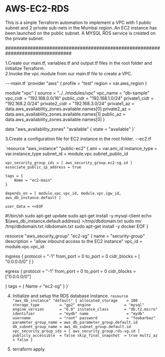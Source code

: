 # AWS-EC2-RDS

This is a simple Terraform automation to implement a VPC with 1 public subnet and 2 private sub-nets in the Mumbai region.
An EC2 instance has been launched on the public subnet.
A MYSQL RDS service is created on the private subnet.

################################################################################

1.Create our main.tf, variables.tf and output.tf files in the root folder and initialize Terraform.   
2.Invoke the vpc module from our main.tf file to create a VPC.   
 
---main.tf
`provider "aws" {
  profile                 = "test"
  region                  = var.aws_region
}

module "vpc" {
    source = "../../modules/vpc"
    vpc_name = "db-sample"
    vpc_cidr = "192.168.0.0/16"
    public_cidr = "192.168.1.0/24"
    private1_cidr = "192.168.2.0/24"
    private2_cidr = "192.168.3.0/24"
    private1_az = data.aws_availability_zones.available.names[0]
    private2_az = data.aws_availability_zones.available.names[1]
    public_az = data.aws_availability_zones.available.names[0]
}

data "aws_availability_zones" "available" {
  state = "available"
}`


3.Create a configuration file for EC2 instance in the root folder.
--ec2.tf

`resource "aws_instance" "public-ec2" {
    ami           = var.ami_id
    instance_type = var.instance_type
    subnet_id     = module.vpc.subnet_public_id
    
    vpc_security_group_ids = [ aws_security_group.ec2-sg.id ]
    associate_public_ip_address = true

    tags = {
        Name = "ec2-main"
    }

    depends_on = [ module.vpc.vpc_id, module.vpc.igw_id, aws_db_instance.default ]

    user_data = <<EOF
#!/bin/sh
sudo apt-get update
sudo apt-get install -y mysql-client
echo ${aws_db_instance.default.address} >/tmp/dbdomain.txt
sudo mv /tmp/dbdomain.txt /dbdomain.txt
sudo apt-get install -y docker
EOF
}

resource "aws_security_group" "ec2-sg" {
  name        = "security-group"
  description = "allow inbound access to the EC2 instance"
  vpc_id      = module.vpc.vpc_id

  ingress {
    protocol    = "-1"
    from_port   = 0
    to_port     = 0
    cidr_blocks = [ "0.0.0.0/0" ]
  }

  egress {
    protocol    = "-1"
    from_port   = 0
    to_port     = 0
    cidr_blocks = ["0.0.0.0/0"]
  
  }
tags = {
        Name = "ec2-sg"
    }
}`


4. Initialize and setup the RDS database instance.
`resource "aws_db_instance" "default" {
  allocated_storage    = 100
  storage_type         = "gp2"
  engine               = "mysql"
  engine_version       = "8.0"
  instance_class       = "db.t2.micro"
  identifier           = "mydb"
  name                 = "mydb"
  username             = "root"
  password             = "foobarbaz"
  parameter_group_name = aws_db_parameter_group.default.id
  db_subnet_group_name = aws_db_subnet_group.default.id
  vpc_security_group_ids = [ aws_security_group.rds-sg.id ]
  publicly_accessible  = false
  skip_final_snapshot  = true
  multi_az             = false
}`

5. terraform apply.
